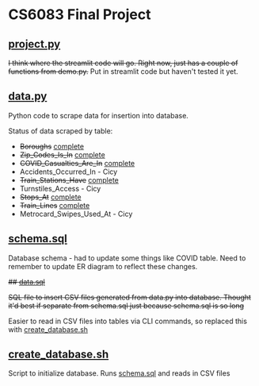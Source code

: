 # CS6083 Final Project

## [project.py](code/project.py)
~~I think where the streamlit code will go. Right now, just has a couple of functions from demo.py.~~
Put in streamlit code but haven't tested it yet.

## [data.py](data/data.py)
Python code to scrape data for insertion into database. 

Status of data scraped by table:

* ~~Boroughs~~ [complete](data/data.sql)
* ~~Zip_Codes_Is_In~~ [complete](data/zip_codes_is_in.csv)
* ~~COVID_Casualties_Are_In~~ [complete](data/covid_casualties.csv)
* Accidents_Occurred_In - Cicy
* ~~Train_Stations_Have~~ [complete](data/train_stations_have.csv)
* Turnstiles_Access - Cicy
* ~~Stops_At~~ [complete](data/stops_at.csv)
* ~~Train_Lines~~ [complete](data/train_lines.csv)
* Metrocard_Swipes_Used_At - Cicy

## [schema.sql](code/schema.sql)
Database schema - had to update some things like COVID table. Need to remember to update ER diagram to reflect
these changes.

~~## [data.sql](data/data.sql)~~

~~SQL file to insert CSV files generated from data.py into database. Thought it'd best if 
separate from schema.sql just because schema.sql is so long~~

Easier to read in CSV files into tables via CLI commands, so replaced this with [create_database.sh](create_database.sh)

## [create_database.sh](create_database.sh)
Script to initialize database. Runs [schema.sql](code/schema.sql) and reads in CSV files


    